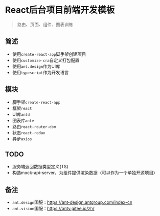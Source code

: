 # React后台项目前端开发模板

> 路由、页面、组件、图表训练

## 简述
- 使用`create-react-app`脚手架创建项目
- 使用`customize-cra`自定义打包配置
- 使用`ant.design`作为UI库
- 使用`typescript`作为开发语言

## 模块
- 脚手架`create-react-app`
- 框架`react`
- UI库`antd`
- 图表库`antv`
- 路由`react-router-dom`
- 状态`react-redux`
- 异步`axios`

## TODO
- 服务端返回数据类型定义(TS)
- 构造mock-api-server，为组件提供渲染数据（可以作为一个单独开源项目）

## 备注
- `ant.design`国服：https://ant-design.antgroup.com/index-cn
- `ant.vision`国服：https://antv.gitee.io/zh/